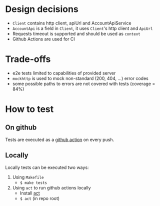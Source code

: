 # Design decisions
- `Client` contains http client, apiUrl and AccountApiService
- `AccountApi` is a field in `Client`, it uses `Client`'s http client and `ApiUrl`
- Requests timeout is supported and should be used as `context`
- Github Actions are used for CI

# Trade-offs
- e2e tests limited to capabilities of provided server
- `mockhttp` is used to mock non-standard (200, 404, ...) error codes
- some possible paths to errors are not covered with tests (coverage = 84%)

# How to test
## On github
Tests are executed as a [github action](https://github.com/mjgrzybek/form3-interview-accountapi/actions/workflows/tests.yml) on every push.

## Locally
Locally tests can be executed two ways:
1. Using `Makefile`
   - `$ make tests`
2. Using `act` to run github actions locally
   - Install [act](https://github.com/nektos/act)
   - `$ act` (in repo root)
